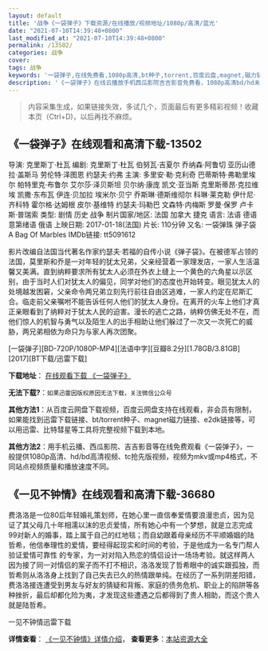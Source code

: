 ```yaml
---
layout: default
title: '战争《一袋弹子》下载资源/在线播放/视频地址/1080p/高清/蓝光'
date: "2021-07-10T14:39:48+0800"
last_modified_at: "2021-07-10T14:39:48+0800"
permalink: /13502/
categories: 战争
cover:
tags: 战争
keywords: '一袋弹子,在线免费看,1080p高清,bt种子,torrent,百度云盘,magnet,磁力链,迅雷下载资源'
description: '《一袋弹子》在线云播放手机西瓜影院吉吉影音免费看，1080p高清bd/hd未删减完整版和tc抢先枪版，mkv/mp4格式，附带bt/torrent种子、magnet/磁力链、百度云盘、网盘资源迅雷下载链接'
---
```


>内容采集生成，如果链接失效，多试几个，页面最后有更多精彩视频！收藏本页（Ctrl+D)，以后再找不麻烦。


## 《一袋弹子》在线观看和高清下载-13502

导演: 克里斯丁·杜瓦 编剧: 克里斯丁·杜瓦 伯努瓦·吉夏尔 乔纳森·阿鲁切 亚历山德拉·盖斯马 劳伦特·泽图恩 约瑟夫·约弗 主演: 多里安·勒·克利奇 巴蒂斯特·弗勒里埃尔 帕特里克·布鲁尔 艾尔莎·泽贝斯坦 贝尔纳·康庞 凯文·亚当斯 克里斯蒂昂·克拉维埃 凯撒·东布瓦 伊连·贝加拉 埃米尔·贝宁 乔斯琳·德斯维彻尔 科琳·莱克勒 伊什尼·齐科特 霍尔格·达姆根 皮尔·基维特 约瑟夫·玛勒巴 文森特·内梅斯 罗曼·保罗 卢卡斯·普瑞索 类型: 剧情 历史 战争 制片国家/地区: 法国 加拿大 捷克 语言: 法语 德语 意第绪语 俄语 上映日期: 2017-01-18(法国) 片长: 110分钟 又名: 一袋弹珠 弹子袋 A Bag Of Marbles IMDb链接: tt5091612

影片改编自法国当代著名作家约瑟夫·若福的自传小说《弹子袋》。在被德军占领的法国，莫里斯和乔是一对年轻的犹太兄弟，父亲经营着一家理发店，一家人生活温馨又美满。直到纳粹要求所有犹太人必须在外衣上缝上一个黄色的六角星以示区别，由于当时人们对犹太人的偏见，同学对他们的态度也开始转变。眼见犹太人的处境越发困窘，父亲命令两兄弟立刻先行前往自由区逃难，一家人约定在尼斯汇合。临走前父亲嘱咐不能告诉任何人他们的犹太人身份。在离开的火车上他们才真正亲眼看到了纳粹对于犹太人民的迫害。漫长的逃亡之路，纳粹仿佛无处不在，而他们惊人的机智与勇气以及陌生人的出手相助让他们躲过了一次又一次死亡的威胁，两兄弟相依为命只为与家人再次团聚。


[一袋弹子][BD-720P/1080P-MP4][法语中字][豆瓣8.2分][1.78GB/3.81GB][2017][BT下载/迅雷下载]

**下载地址**： [在线观看下载 《一袋弹子》](https://www.btdx8.com/torrent/yddz_2017.html) 


**无法下载?**：`如果迅雷因版权原因无法下载，关注微信公众号 `

**其他方法1**：从百度云网盘下载视频，百度云网盘支持在线观看，非会员有限制，如果能找到迅雷下载链接、bt/torrent种子、magnet磁力链接、e2dk链接等，可以用迅雷、比特彗星等工具将完整视频下载到本地。

**其他方法2**：用手机云播、西瓜影院、吉吉影音等在线免费观看《一袋弹子》，一般提供1080p高清、hd/bd高清视频、tc抢先版视频，视频为mkv或mp4格式，不同站点视频质量和播放速度不同。


## 《一见不钟情》在线观看和高清下载-36680

费洛洛是一位80后年轻婚礼策划师，在她心里一直信奉爱情要浪漫忠贞，因为见证了其父母几十年相濡以沫的忠贞爱情，所有她心中有一个梦想，就是立志完成99对新人的婚事，踏上属于自己的红地毯；而自幼跟着母亲经历不平顺婚姻的陆哲希，他信奉理性的爱情，要经得起现实和时间的考验，于是他成为一名专门帮人验证爱情可靠性 的专家，为一对对陷入热恋的情侣设计一场场考验。就这样两人因为接了同一对情侣的案子而不打不相识，洛洛发现了哲希眼中的诚实跟孤独，而哲希则从洛洛身上找到了自己失去已久的热情跟单纯。在经历了一系列阴差阳错，费洛洛接连遭受到男友与好友的猜疑和背叛、家庭的债务危机、职业上的陷阱等各种挫折，最后却都化险为夷，才发现这些遭遇之后都得到了贵人相助，而这个贵人就是陆哲希。<!---剧情end--->


一见不钟情迅雷下载

**详情查看**： [《一见不钟情》详情介绍](/movie/36680/)， **查看更多**：[本站资源大全](/movie/t/all/)

